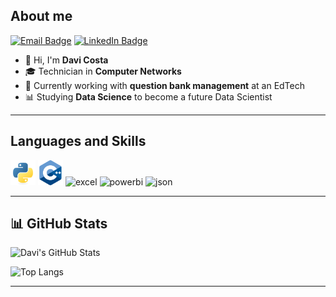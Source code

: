 ## About me

[![Email Badge](https://img.shields.io/badge/-Gmail-D14836?style=flat&logo=gmail&logoColor=white)](https://mail.google.com/mail/?view=cm&fs=1&to=dc1770832@gmail.com)
[![LinkedIn Badge](https://img.shields.io/badge/-LinkedIn-blue?style=flat&logo=linkedin&logoColor=white)](https://www.linkedin.com/in/davitechdata/)

- 👋 Hi, I'm **Davi Costa**  
- 🎓 Technician in **Computer Networks**  
- 🏢 Currently working with **question bank management** at an EdTech  
- 📊 Studying **Data Science** to become a future Data Scientist  

---

## Languages and Skills

<p align="left">
  <!-- Python -->
  <img src="https://raw.githubusercontent.com/devicons/devicon/master/icons/python/python-original.svg" alt="python" width="40" height="40"/>
  
  <!-- C++ -->
  <img src="https://raw.githubusercontent.com/devicons/devicon/master/icons/cplusplus/cplusplus-original.svg" alt="cplusplus" width="40" height="40"/>
  
  <!-- Excel -->
  <img src="https://img.icons8.com/color/48/000000/microsoft-excel-2019--v1.png" alt="excel" width="40" height="40"/>
  
  <!-- Power BI -->
  <img src="https://img.icons8.com/color/48/000000/power-bi.png" alt="powerbi" width="40" height="40"/>
  
  <!-- JSON -->
  <img src="https://img.icons8.com/material-outlined/48/ffffff/json.png" alt="json" width="40" height="40"/>
</p>

---

<!-- Main stats -->
## 📊 GitHub Stats

![Davi's GitHub Stats](https://github-readme-stats.vercel.app/api?username=heyitsdavi&show_icons=true&theme=radical)

![Top Langs](https://github-readme-stats.vercel.app/api/top-langs/?username=heyitsdavi&layout=compact&theme=radical)

---
